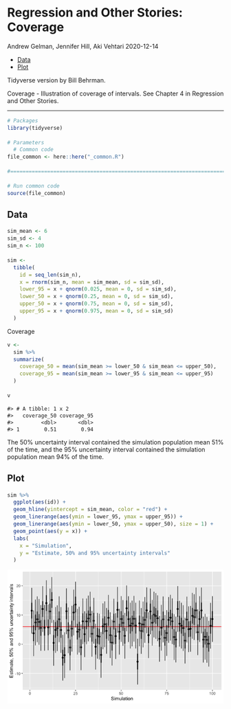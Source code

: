 Regression and Other Stories: Coverage
================
Andrew Gelman, Jennifer Hill, Aki Vehtari
2020-12-14

-   [Data](#data)
-   [Plot](#plot)

Tidyverse version by Bill Behrman.

Coverage - Illustration of coverage of intervals. See Chapter 4 in
Regression and Other Stories.

------------------------------------------------------------------------

``` r
# Packages
library(tidyverse)

# Parameters
  # Common code
file_common <- here::here("_common.R")

#===============================================================================

# Run common code
source(file_common)
```

## Data

``` r
sim_mean <- 6
sim_sd <- 4
sim_n <- 100

sim <- 
  tibble(
    id = seq_len(sim_n),
    x = rnorm(sim_n, mean = sim_mean, sd = sim_sd),
    lower_95 = x + qnorm(0.025, mean = 0, sd = sim_sd),
    lower_50 = x + qnorm(0.25, mean = 0, sd = sim_sd),
    upper_50 = x + qnorm(0.75, mean = 0, sd = sim_sd),
    upper_95 = x + qnorm(0.975, mean = 0, sd = sim_sd)
  )
```

Coverage

``` r
v <- 
  sim %>% 
  summarize(
    coverage_50 = mean(sim_mean >= lower_50 & sim_mean <= upper_50),
    coverage_95 = mean(sim_mean >= lower_95 & sim_mean <= upper_95)
  )

v
```

    #> # A tibble: 1 x 2
    #>   coverage_50 coverage_95
    #>         <dbl>       <dbl>
    #> 1        0.51        0.94

The 50% uncertainty interval contained the simulation population mean
51% of the time, and the 95% uncertainty interval contained the
simulation population mean 94% of the time.

## Plot

``` r
sim %>% 
  ggplot(aes(id)) +
  geom_hline(yintercept = sim_mean, color = "red") +
  geom_linerange(aes(ymin = lower_95, ymax = upper_95)) +
  geom_linerange(aes(ymin = lower_50, ymax = upper_50), size = 1) +
  geom_point(aes(y = x)) +
  labs(
    x = "Simulation",
    y = "Estimate, 50% and 95% uncertainty intervals"
  )
```

<img src="coverage_tv_files/figure-gfm/unnamed-chunk-4-1.png" style="display: block; margin: auto;" />
